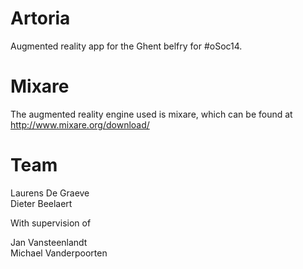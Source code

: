 Artoria
=======

Augmented reality app for the Ghent belfry for #oSoc14.


Mixare
=======

The augmented reality engine used is mixare, which can be found at http://www.mixare.org/download/


Team
=======
  Laurens De Graeve <br />
  Dieter Beelaert <br />
  
With supervision of <br />

  Jan Vansteenlandt <br />
  Michael Vanderpoorten <br />

